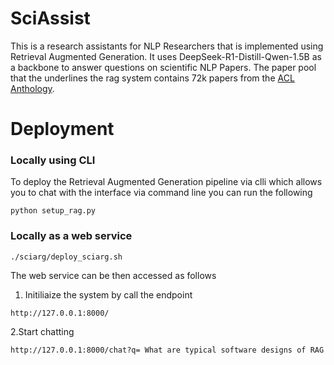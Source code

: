 # SciAssist

This is a research assistants for NLP Researchers that is implemented using Retrieval Augmented Generation. It uses
DeepSeek-R1-Distill-Qwen-1.5B as a backbone to answer questions on scientific NLP Papers. The paper pool that the underlines 
the rag system contains 72k papers from the [ACL Anthology](https://github.com/shauryr/ACL-anthology-corpus?tab=readme-ov-file).

# Deployment


### Locally using CLI
To deploy the Retrieval Augmented Generation pipeline via clli which allows you to chat with the interface via command line you 
can run the following

```
python setup_rag.py

```

### Locally as a web service

```
./sciarg/deploy_sciarg.sh
```

The web service can be then accessed as follows 

1. Initiliaize the system by call the endpoint

```
http://127.0.0.1:8000/
```
2.Start chatting
```
http://127.0.0.1:8000/chat?q= What are typical software designs of RAG   
```